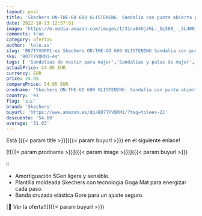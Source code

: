 ```yaml
---
layout: post
title: 'Skechers ON-THE-GO 600 GLISTENING  Sandalia con punta abierta para Mujer  Rose Gold Textile  38 EU'
date: 2022-10-13 12:57:01
image: 'https://m.media-amazon.com/images/I/31na64UjJGL._SL500_._SL400_.jpg'
comments: true
category: ofertas
author: 'tole.es'
slug: 'B07TYVQRM1-es Skechers ON-THE-GO 600 GLISTENING Sandalia con punta...'
sku: 'B07TYVQRM1-es'
tags: [ 'Sandalias de vestir para mujer','Sandalias y palas de mujer','Zapatos','Zapatos para mujer','Zapatos y complementos','sandalia','skechers','🇪🇸', ]
actualPrice: 24.95 EUR
currency: EUR
price: 24.95
comparePrice: 54.95 EUR
prodname: 'Skechers ON-THE-GO 600 GLISTENING  Sandalia con punta abierta para Mujer  Rose Gold Textile  38 EU'
country: 'es'
flag: '🇪🇸'
brand: 'Skechers'
buyurl: 'https://www.amazon.es/dp/B07TYVQRM1/?tag=tolees-21'
descuento: '54.60'
average: '31.03'
---
```


Está [{{< param title >}}]({{< param buyurl >}}) en el siguiente enlace!

[![{{< param prodname >}}]({{< param image >}})]({{< param buyurl >}})

ℹ️:

- Amortiguación 5Gen ligera y sensible.
- Plantilla moldeada Skechers con tecnología Goga Mat para energizar cada paso.
- Banda cruzada elástica Gore para un ajuste seguro.

[🛒 Ver la oferta!!]({{< param buyurl >}})
